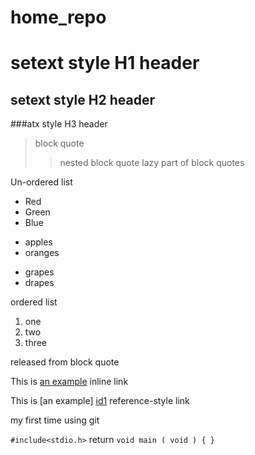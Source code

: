 home_repo
=========

setext style H1 header
===================

setext style H2 header
--------------

###atx style H3 header

> block quote
> > nested block quote
lazy part of block quotes

Un-ordered list
* Red
* Green
* Blue

+ apples
+ oranges

- grapes
- drapes

ordered list
1. one
2. two
3. three


released from block quote

This is [an example](http://example.com/ "Title") inline link

This is [an example] [id1] reference-style link

my first time using git

[id1]: https://github.com/shane-taurean/home_repo/ "my repo"

`#include<stdio.h>`  return
`void main ( void ) { }`
